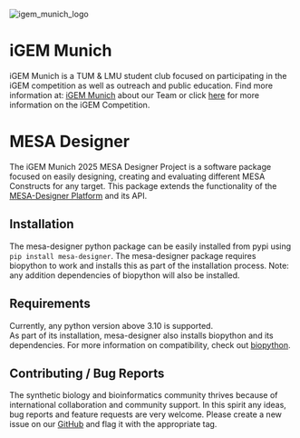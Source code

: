 ![igem_munich_logo]([src/mesa_designer/img/dark.png](https://github.com/igem-munich/mesa-designer-package/raw/master/src/mesa_designer/img/dark.png))
# iGEM Munich
iGEM Munich is a TUM & LMU student club focused on participating in the iGEM competition as well as outreach and public 
education. Find more information at: [iGEM Munich](https://igem-munich.com) about our Team or click 
[here](https://igem.org) for more information on the iGEM Competition.

# MESA Designer
The iGEM Munich 2025 MESA Designer Project is a software package focused on easily designing, creating and evaluating different MESA Constructs for any target.
This package extends the functionality of the [MESA-Designer Platform](https://github.com/igem-munich/MESA-Designer) and its API.

## Installation
The mesa-designer python package can be easily installed from pypi using `pip install mesa-designer`. The mesa-designer 
package requires biopython to work and installs this as part of the installation process. Note: any addition dependencies of biopython
will also be installed.

## Requirements
Currently, any python version above 3.10 is supported.  
As part of its installation, mesa-designer also installs biopython and its dependencies. For more information on compatibility, check out [biopython](https://pypi.org/project/biopython/).

## Contributing / Bug Reports
The synthetic biology and bioinformatics community thrives because of international collaboration and community support.
In this spirit any ideas, bug reports and feature requests are very welcome. Please create a new issue on our [GitHub](https://github.com/igem-munich/mesa-designer-package/issues)
and flag it with the appropriate tag.
